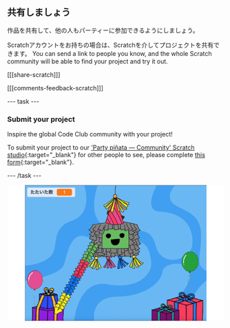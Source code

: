 ## 共有しましょう

作品を共有して、他の人もパーティーに参加できるようにしましょう。

Scratchアカウントをお持ちの場合は、Scratchを介してプロジェクトを共有できます。 You can send a link to people you know, and the whole Scratch community will be able to find your project and try it out.

[[[share-scratch]]]

[[[comments-feedback-scratch]]]

--- task ---

### Submit your project

Inspire the global Code Club community with your project!

To submit your project to our ['Party piñata — Community' Scratch studio](https://scratch.mit.edu/studios/31111242){:target="_blank"} for other people to see, please complete [this form](https://form.raspberrypi.org/f/community-project-submissions){:target="_blank"}.

--- /task ---

![An animated image showing the message falling then changing size and colour when it has reach the final message fall position.](images/falling-message.gif)